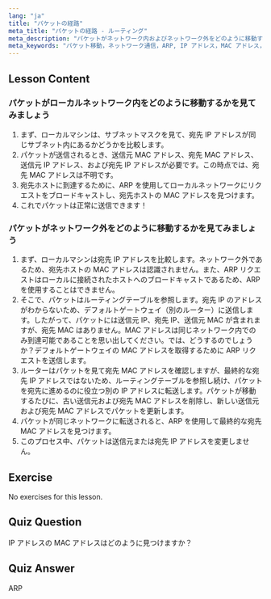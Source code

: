 ```yaml
---
lang: "ja"
title: "パケットの経路"
meta_title: "パケットの経路 - ルーティング"
meta_description: "パケットがネットワーク内およびネットワーク外をどのように移動するかを学びます。ネットワーク通信のための IP、MAC、ARP、およびルーティングテーブルを理解します。Linux ネットワーキングの旅を始めましょう！"
meta_keywords: "パケット移動，ネットワーク通信，ARP, IP アドレス，MAC アドレス，ルーティングテーブル，Linux ネットワーキング，初心者ガイド"
---
```


## Lesson Content

### パケットがローカルネットワーク内をどのように移動するかを見てみましょう

1. まず、ローカルマシンは、サブネットマスクを見て、宛先 IP アドレスが同じサブネット内にあるかどうかを比較します。
2. パケットが送信されるとき、送信元 MAC アドレス、宛先 MAC アドレス、送信元 IP アドレス、および宛先 IP アドレスが必要です。この時点では、宛先 MAC アドレスは不明です。
3. 宛先ホストに到達するために、ARP を使用してローカルネットワークにリクエストをブロードキャストし、宛先ホストの MAC アドレスを見つけます。
4. これでパケットは正常に送信できます！

### パケットがネットワーク外をどのように移動するかを見てみましょう

1. まず、ローカルマシンは宛先 IP アドレスを比較します。ネットワーク外であるため、宛先ホストの MAC アドレスは認識されません。また、ARP リクエストはローカルに接続されたホストへのブロードキャストであるため、ARP を使用することはできません。
2. そこで、パケットはルーティングテーブルを参照します。宛先 IP のアドレスがわからないため、デフォルトゲートウェイ（別のルーター）に送信します。したがって、パケットには送信元 IP、宛先 IP、送信元 MAC が含まれますが、宛先 MAC はありません。MAC アドレスは同じネットワーク内でのみ到達可能であることを思い出してください。では、どうするのでしょうか？デフォルトゲートウェイの MAC アドレスを取得するために ARP リクエストを送信します。
3. ルーターはパケットを見て宛先 MAC アドレスを確認しますが、最終的な宛先 IP アドレスではないため、ルーティングテーブルを参照し続け、パケットを宛先に進めるのに役立つ別の IP アドレスに転送します。パケットが移動するたびに、古い送信元および宛先 MAC アドレスを削除し、新しい送信元および宛先 MAC アドレスでパケットを更新します。
4. パケットが同じネットワークに転送されると、ARP を使用して最終的な宛先 MAC アドレスを見つけます。
5. このプロセス中、パケットは送信元または宛先 IP アドレスを変更しません。

## Exercise

No exercises for this lesson.

## Quiz Question

IP アドレスの MAC アドレスはどのように見つけますか？

## Quiz Answer

ARP

